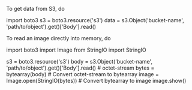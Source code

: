 To get data from S3, do

import boto3
s3 = boto3.resource('s3')
data = s3.Object('bucket-name', 'path/to/object').get()['Body'].read()


To read an image directly into memory, do

import boto3
import Image
from StringIO import StringIO

s3 = boto3.resource('s3')
body = s3.Object('bucket-name', 'path/to/object').get()['Body'].read() # octet-stream
bytes = bytearray(body) # Convert octet-stream to bytearray
image = Image.open(StringIO(bytes)) # Convert bytearray to image
image.show()
